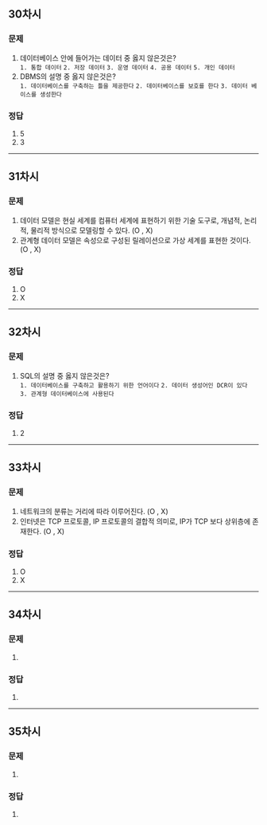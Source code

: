 ## 30차시

### 문제
  1. 데이터베이스 안에 들어가는 데이터 중 옳지 않은것은?
  <br>`1. 통합 데이터` `2. 저장 데이터` `3. 운영 데이터` `4. 공용 데이터` `5. 개인 데이터`
  2. DBMS의 설명 중 옳지 않은것은?
  <br> `1. 데이터베이스를 구축하는 틀을 제공한다` `2. 데이터베이스를 보호를 한다` `3. 데이터 베이스를 생성한다`

### 정답
  1. 5
  2. 3

---

## 31차시

### 문제
  1. 데이터 모델은 현실 세계를 컴퓨터 세계에 표현하기 위한 기술 도구로, 개념적, 논리적, 물리적
   방식으로 모델링할 수 있다. (O , X)
  2. 관계형 데이터 모델은 속성으로 구성된 릴레이션으로 가상 세계를 표현한 것이다. (O , X)

### 정답
  1. O
  2. X

---

## 32차시

### 문제
  1. SQL의 설명 중 옳지 않은것은?
  <br> `1. 데이터베이스를 구축하고 활용하기 위한 언어이다` `2. 데이터 생성어인 DCR이 있다 ` `3. 관계형 데이터베이스에 사용된다` 

### 정답
  1. 2

---

## 33차시

### 문제
  1. 네트워크의 분류는 거리에 따라 이루어진다. (O , X)
  2. 인터넷은 TCP 프로토콜, IP 프로토콜의 결합적 의미로, IP가 TCP 보다 상위층에 존재한다. (O , X)

### 정답
  1. O
  2. X

---

## 34차시

### 문제
  1. 

### 정답
  1.

---

## 35차시

### 문제
  1.

### 정답 
  1. 


